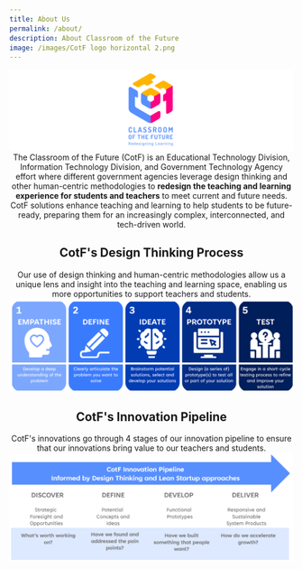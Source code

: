 ```yaml
---
title: About Us
permalink: /about/
description: About Classroom of the Future
image: /images/CotF logo horizontal 2.png
---
```



<center><img src="/images/cotfisomerlogo1.png"></center>

<center>The Classroom of the Future (CotF) is an Educational Technology Division, Information Technology Division, and Government Technology Agency effort where different government agencies leverage design thinking and other human-centric methodologies to <b>redesign the teaching and learning experience for students and teachers</b> to meet current and future needs.</center>

<center>CotF solutions enhance teaching and learning to help students to be future-ready, preparing them for an increasingly complex, interconnected, and tech-driven world.</center>

<center><h2>CotF's Design Thinking Process</h2></center>
<center>Our use of design thinking and human-centric methodologies allow us a unique lens and insight into the teaching and learning space, enabling us more opportunities to support teachers and students. </center>
<center><img src="/images/CotF%20design%20thinking.png"></center>

<center><h2>CotF's Innovation Pipeline</h2></center>
<center>CotF's innovations go through 4 stages of our innovation pipeline to ensure that our innovations bring value to our teachers and students.</center>
<center><img src="/images/CotF%20pipeline.png"></center>